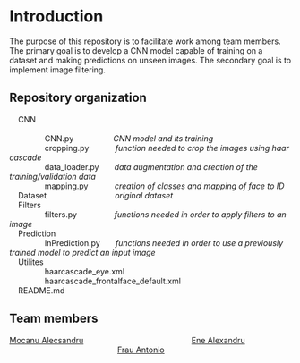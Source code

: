 # Introduction
The purpose of this repository is to facilitate work among team members. The primary goal is to develop a CNN model capable of training on a dataset and making predictions on unseen images. The secondary goal is to implement image filtering.

## Repository organization
&nbsp;&nbsp;&nbsp;&nbsp;CNN <br>   	
&nbsp;&nbsp;&nbsp;&nbsp;&nbsp;&nbsp;&nbsp;&nbsp;&nbsp;&nbsp;&nbsp;&nbsp;&nbsp;&nbsp;&nbsp;&nbsp;CNN.py &nbsp;&nbsp;&nbsp;&nbsp;&nbsp;&nbsp;&nbsp;&nbsp;&nbsp;&nbsp;&nbsp;&nbsp;&nbsp;&nbsp;&nbsp;&nbsp;&nbsp;*CNN model and its training* <br>
&nbsp;&nbsp;&nbsp;&nbsp;&nbsp;&nbsp;&nbsp;&nbsp;&nbsp;&nbsp;&nbsp;&nbsp;&nbsp;&nbsp;&nbsp;&nbsp;cropping.py &nbsp;&nbsp;&nbsp;&nbsp;&nbsp;&nbsp;&nbsp;&nbsp;&nbsp;&nbsp;&nbsp;*function needed to crop the images using haar cascade* <br>
&nbsp;&nbsp;&nbsp;&nbsp;&nbsp;&nbsp;&nbsp;&nbsp;&nbsp;&nbsp;&nbsp;&nbsp;&nbsp;&nbsp;&nbsp;&nbsp;data_loader.py &nbsp;&nbsp;&nbsp;&nbsp;&nbsp;&nbsp;*data augmentation and creation of the training/validation data* <br>
&nbsp;&nbsp;&nbsp;&nbsp;&nbsp;&nbsp;&nbsp;&nbsp;&nbsp;&nbsp;&nbsp;&nbsp;&nbsp;&nbsp;&nbsp;&nbsp;mapping.py &nbsp;&nbsp;&nbsp;&nbsp;&nbsp;&nbsp;&nbsp;&nbsp;&nbsp;&nbsp;&nbsp;*creation of classes and mapping of face to ID* <br>
&nbsp;&nbsp;&nbsp;&nbsp;Dataset &nbsp;&nbsp;&nbsp;&nbsp;&nbsp;&nbsp;&nbsp;&nbsp;&nbsp;&nbsp;&nbsp;&nbsp;&nbsp;&nbsp;&nbsp;&nbsp;&nbsp;&nbsp;&nbsp;&nbsp;&nbsp;&nbsp;&nbsp;&nbsp;&nbsp;&nbsp;&nbsp;&nbsp;&nbsp; *original dataset* <br>
&nbsp;&nbsp;&nbsp;&nbsp;Filters <br>
&nbsp;&nbsp;&nbsp;&nbsp;&nbsp;&nbsp;&nbsp;&nbsp;&nbsp;&nbsp;&nbsp;&nbsp;&nbsp;&nbsp;&nbsp;&nbsp;filters.py &nbsp;&nbsp;&nbsp;&nbsp;&nbsp;&nbsp;&nbsp;&nbsp;&nbsp;&nbsp;&nbsp;&nbsp;&nbsp;&nbsp;&nbsp;&nbsp;*functions needed in order to apply filters to an image* <br>
&nbsp;&nbsp;&nbsp;&nbsp;Prediction <br>
&nbsp;&nbsp;&nbsp;&nbsp;&nbsp;&nbsp;&nbsp;&nbsp;&nbsp;&nbsp;&nbsp;&nbsp;&nbsp;&nbsp;&nbsp;&nbsp;InPrediction.py &nbsp;&nbsp;&nbsp;&nbsp;&nbsp;&nbsp;*functions needed in order to use a previously trained model to predict an input image* <br>
&nbsp;&nbsp;&nbsp;&nbsp;Utilites <br>
&nbsp;&nbsp;&nbsp;&nbsp;&nbsp;&nbsp;&nbsp;&nbsp;&nbsp;&nbsp;&nbsp;&nbsp;&nbsp;&nbsp;&nbsp;&nbsp;haarcascade_eye.xml <br>
&nbsp;&nbsp;&nbsp;&nbsp;&nbsp;&nbsp;&nbsp;&nbsp;&nbsp;&nbsp;&nbsp;&nbsp;&nbsp;&nbsp;&nbsp;&nbsp;haarcascade_frontalface_default.xml <br>
&nbsp;&nbsp;&nbsp;&nbsp;README.md <br>

## Team members
[Mocanu Alecsandru](https://github.com/ReaLight02) &nbsp;&nbsp;&nbsp;&nbsp;&nbsp;&nbsp;&nbsp;&nbsp;&nbsp;&nbsp;&nbsp;&nbsp;&nbsp;&nbsp;&nbsp;&nbsp;&nbsp;&nbsp;&nbsp;&nbsp;&nbsp;&nbsp;&nbsp;&nbsp;&nbsp;&nbsp;&nbsp;&nbsp;&nbsp;&nbsp;&nbsp;&nbsp;&nbsp;&nbsp;&nbsp;&nbsp;&nbsp;&nbsp;&nbsp;&nbsp;&nbsp;&nbsp;&nbsp;&nbsp;&nbsp;&nbsp;&nbsp; [Ene Alexandru](https://github.com/ScherzoNo) &nbsp;&nbsp;&nbsp;&nbsp;&nbsp;&nbsp;&nbsp;&nbsp;&nbsp;&nbsp;&nbsp;&nbsp;&nbsp;&nbsp;&nbsp;&nbsp;&nbsp;&nbsp;&nbsp;&nbsp;&nbsp;&nbsp;&nbsp;&nbsp;&nbsp;&nbsp;&nbsp;&nbsp;&nbsp;&nbsp;&nbsp;&nbsp;&nbsp;&nbsp;&nbsp;&nbsp;&nbsp;&nbsp;&nbsp;&nbsp;&nbsp;&nbsp;&nbsp;&nbsp;&nbsp;&nbsp;&nbsp;&nbsp; [Frau Antonio](https://github.com/ShinobuSmile) <br>

